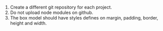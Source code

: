 1. Create a different git repository for each project.
2. Do not upload node modules on github.
3. The box model should have styles defines on margin, padding, border, height and width.

